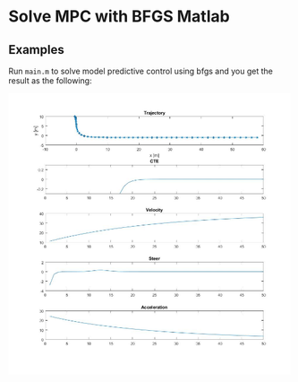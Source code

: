 # Solve MPC with BFGS Matlab

## Examples

Run `main.m` to solve model predictive control using bfgs and you get the result as the following:

<div style="text-align:center"><img src ='./images/demo1.jpg' /></div>
